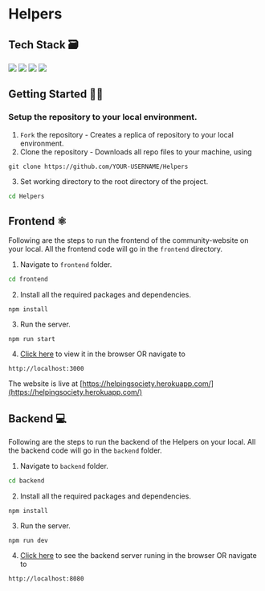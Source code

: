 # Helpers

## Tech Stack 🗃

<img src="https://img.shields.io/badge/-MongoDB-yellow?style=flat&logo=mongoDB"> <img src="https://img.shields.io/badge/-ExpressJS-grey?style=flat&logo=express&logoColor=white"> <img src="https://img.shields.io/badge/ReactJS%20-%2320232a.svg?logo=react" > <img src="https://img.shields.io/badge/-NodeJS%20-%2320232a?style=flat&logo=node.js">

## Getting Started 👨‍💻

### Setup the repository to your local environment.

1. `Fork` the repository - Creates a replica of repository to your local environment.
2. Clone the repository - Downloads all repo files to your machine, using

```git
git clone https://github.com/YOUR-USERNAME/Helpers
```

3. Set working directory to the root directory of the project.

```sh
cd Helpers
```

## Frontend ⚛️

Following are the steps to run the frontend of the community-website on your local. All the frontend code will go in the `frontend` directory.

1. Navigate to `frontend` folder.

```sh
cd frontend
```

2. Install all the required packages and dependencies.

```node
npm install
```

3. Run the server.

```node
npm run start
```

4. [Click here](http://localhost:3000) to view it in the browser OR navigate to

```text
http://localhost:3000
```

The website is live at [https://helpingsociety.herokuapp.com/](https://helpingsociety.herokuapp.com/)

## Backend 💻

Following are the steps to run the backend of the Helpers on your local. All the backend code will go in the `backend` folder.

1. Navigate to `backend` folder.

```sh
cd backend
```

2. Install all the required packages and dependencies.

```node
npm install
```

3. Run the server.

```node
npm run dev
```

4. [Click here](http://localhost:8080) to see the backend server runing in the browser OR navigate to

```text
http://localhost:8080
```
